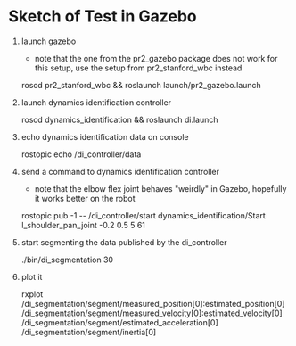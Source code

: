 Sketch of Test in Gazebo
========================

1. launch gazebo
   - note that the one from the pr2_gazebo package does not work for this setup,
     use the setup from pr2_stanford_wbc instead

    roscd pr2_stanford_wbc && roslaunch launch/pr2_gazebo.launch

2. launch dynamics identification controller

    roscd dynamics_identification && roslaunch di.launch

3. echo dynamics identification data on console

    rostopic echo /di_controller/data

4. send a command to dynamics identification controller
   - note that the elbow flex joint behaves "weirdly" in Gazebo, hopefully
     it works better on the robot

    rostopic pub -1 -- /di_controller/start dynamics_identification/Start l_shoulder_pan_joint -0.2 0.5 5 61

5. start segmenting the data published by the di_controller

    ./bin/di_segmentation 30

6. plot it

    rxplot /di_segmentation/segment/measured_position[0]:estimated_position[0] /di_segmentation/segment/measured_velocity[0]:estimated_velocity[0] /di_segmentation/segment/estimated_acceleration[0] /di_segmentation/segment/inertia[0]

